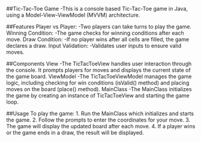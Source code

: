 ##Tic-Tac-Toe Game
    -This is a console based Tic-Tac-Toe game in Java, using a Model-View-ViewModel (MVVM) architecture.

##Features
    Player vs Player: 
        -Two players can take turns to play the game.
    Winning Condition: 
        -The game checks for winning conditions after each move.
    Draw Condition: 
        -If no player wins after all cells are filled, the game declares a draw.
    Input Validation: 
        -Validates user inputs to ensure valid moves.
        
##Components
    View
      -The TicTacToeView handles user interaction through the console. It prompts players for moves and displays the current state of the game board.
    ViewModel
      -The TicTacToeViewModel manages the game logic, including checking for win conditions (isValid() method) and placing moves on the board (place() method).
    MainClass
      -The MainClass initializes the game by creating an instance of TicTacToeView and starting the game loop.

##Usage
    To play the game:
        1. Run the MainClass which initializes and starts the game.
        2. Follow the prompts to enter the coordinates for your move.
        3. The game will display the updated board after each move.
        4. If a player wins or the game ends in a draw, the result will be displayed.
